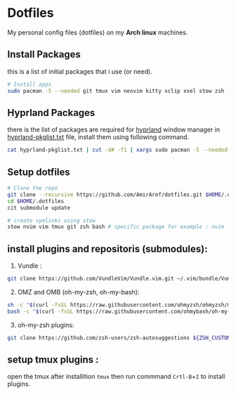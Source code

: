 # Dotfiles
My personal config files (dotfiles) on my **Arch linux** machines.


## Install Packages
this is a list of initial packages that i use (or need).
```bash
# Install apps
sudo pacman -S --needed git tmux vim neovim kitty xclip xsel stow zsh
```

## Hyprland Packages
there is the list of packages are required for [hyprland](https://hyprland.org) window manager in [hyprland-pkglist.txt](./hyprland-pkglist.txt) file, install them using following command.

```bash
cat hyprland-pkglist.txt | cut -d# -f1 | xargs sudo pacman -S --needed
```

## Setup dotfiles
```bash
# Clone the repo
git clone --recursive https://github.com/AmirAref/dotfiles.git $HOME/.dotfiles
cd $HOME/.dotfiles
cit submodule update 

# create symlinks using stow
stow nvim vim tmux git zsh bash # specific package for example : nvim
```

## install plugins and repositoris (submodules):
<!-- 1. tpm (tmux-plugin-manager) : -->
<!-- ```bash -->
<!-- git clone https://github.com/tmux-plugins/tpm ~/.tmux/plugins/tpm -->
<!-- ``` -->
  


1. Vundle :
```bash
git clone https://github.com/VundleVim/Vundle.vim.git ~/.vim/bundle/Vundle.vim
```

<!-- 2. moc-themes :   -->
<!-- ```bash -->
<!-- git clone https://github.com/tmux-plugins/tpm ~/.moc/themes -->
<!-- ``` -->
  

2. OMZ and OMB (oh-my-zsh, oh-my-bash):
```bash
sh -c "$(curl -fsSL https://raw.githubusercontent.com/ohmyzsh/ohmyzsh/master/tools/install.sh)"
bash -c "$(curl -fsSL https://raw.githubusercontent.com/ohmybash/oh-my-bash/master/tools/install.sh)"
```

3. oh-my-zsh plugins:
```bash
git clone https://github.com/zsh-users/zsh-autosuggestions ${ZSH_CUSTOM:-~/.oh-my-zsh/custom}/plugins/zsh-autosuggestions
```

## setup tmux plugins :  
open the tmux after installition `tmux` then run commmand `Crtl-B`+`I` to install plugins.  

<!--
## setup vim plugins :  
run commmand below to install vim's plugins.  
```bash
nvim
```
-->
